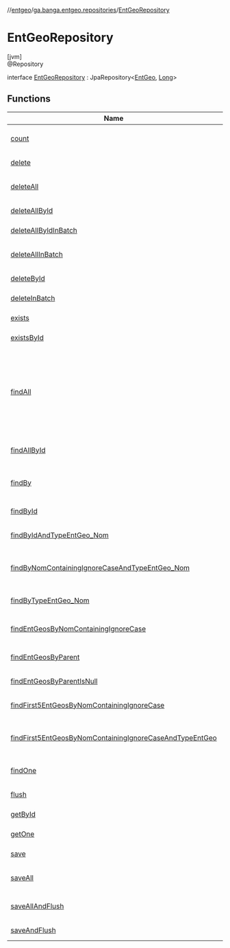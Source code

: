 //[entgeo](../../../index.md)/[ga.banga.entgeo.repositories](../index.md)/[EntGeoRepository](index.md)

# EntGeoRepository

[jvm]\
@Repository

interface [EntGeoRepository](index.md) : JpaRepository&lt;[EntGeo](../../ga.banga.entgeo.domain.entities/-ent-geo/index.md), [Long](https://kotlinlang.org/api/latest/jvm/stdlib/kotlin/-long/index.html)&gt;

## Functions

| Name | Summary |
|---|---|
| [count](../-type-ent-geo-repository/index.md#-1347258675%2FFunctions%2F-1216412040) | [jvm]<br>abstract fun [count](../-type-ent-geo-repository/index.md#-1347258675%2FFunctions%2F-1216412040)(): [Long](https://kotlinlang.org/api/latest/jvm/stdlib/kotlin/-long/index.html)<br>abstract fun &lt;[S](index.md#1755050814%2FFunctions%2F-1216412040) : [EntGeo](../../ga.banga.entgeo.domain.entities/-ent-geo/index.md)&gt; [count](index.md#1755050814%2FFunctions%2F-1216412040)(example: Example&lt;[S](index.md#1755050814%2FFunctions%2F-1216412040)&gt;): [Long](https://kotlinlang.org/api/latest/jvm/stdlib/kotlin/-long/index.html) |
| [delete](index.md#-314583269%2FFunctions%2F-1216412040) | [jvm]<br>abstract fun [delete](index.md#-314583269%2FFunctions%2F-1216412040)(entity: [EntGeo](../../ga.banga.entgeo.domain.entities/-ent-geo/index.md)) |
| [deleteAll](../-type-ent-geo-repository/index.md#87931462%2FFunctions%2F-1216412040) | [jvm]<br>abstract fun [deleteAll](../-type-ent-geo-repository/index.md#87931462%2FFunctions%2F-1216412040)()<br>abstract fun [deleteAll](index.md#-118308982%2FFunctions%2F-1216412040)(entities: [MutableIterable](https://kotlinlang.org/api/latest/jvm/stdlib/kotlin.collections/-mutable-iterable/index.html)&lt;[EntGeo](../../ga.banga.entgeo.domain.entities/-ent-geo/index.md)&gt;) |
| [deleteAllById](../-type-ent-geo-repository/index.md#897308593%2FFunctions%2F-1216412040) | [jvm]<br>abstract fun [deleteAllById](../-type-ent-geo-repository/index.md#897308593%2FFunctions%2F-1216412040)(ids: [MutableIterable](https://kotlinlang.org/api/latest/jvm/stdlib/kotlin.collections/-mutable-iterable/index.html)&lt;[Long](https://kotlinlang.org/api/latest/jvm/stdlib/kotlin/-long/index.html)&gt;) |
| [deleteAllByIdInBatch](../-type-ent-geo-repository/index.md#1220015476%2FFunctions%2F-1216412040) | [jvm]<br>abstract fun [deleteAllByIdInBatch](../-type-ent-geo-repository/index.md#1220015476%2FFunctions%2F-1216412040)(ids: [MutableIterable](https://kotlinlang.org/api/latest/jvm/stdlib/kotlin.collections/-mutable-iterable/index.html)&lt;[Long](https://kotlinlang.org/api/latest/jvm/stdlib/kotlin/-long/index.html)&gt;) |
| [deleteAllInBatch](../-type-ent-geo-repository/index.md#615142975%2FFunctions%2F-1216412040) | [jvm]<br>abstract fun [deleteAllInBatch](../-type-ent-geo-repository/index.md#615142975%2FFunctions%2F-1216412040)()<br>abstract fun [deleteAllInBatch](index.md#430518339%2FFunctions%2F-1216412040)(entities: [MutableIterable](https://kotlinlang.org/api/latest/jvm/stdlib/kotlin.collections/-mutable-iterable/index.html)&lt;[EntGeo](../../ga.banga.entgeo.domain.entities/-ent-geo/index.md)&gt;) |
| [deleteById](../-type-ent-geo-repository/index.md#-1865927624%2FFunctions%2F-1216412040) | [jvm]<br>abstract fun [deleteById](../-type-ent-geo-repository/index.md#-1865927624%2FFunctions%2F-1216412040)(id: [Long](https://kotlinlang.org/api/latest/jvm/stdlib/kotlin/-long/index.html)) |
| [deleteInBatch](index.md#-1051984362%2FFunctions%2F-1216412040) | [jvm]<br>~~open~~ ~~fun~~ [~~deleteInBatch~~](index.md#-1051984362%2FFunctions%2F-1216412040)~~(~~~~entities~~~~:~~ [MutableIterable](https://kotlinlang.org/api/latest/jvm/stdlib/kotlin.collections/-mutable-iterable/index.html)&lt;[EntGeo](../../ga.banga.entgeo.domain.entities/-ent-geo/index.md)&gt;~~)~~ |
| [exists](index.md#1195314353%2FFunctions%2F-1216412040) | [jvm]<br>abstract fun &lt;[S](index.md#1195314353%2FFunctions%2F-1216412040) : [EntGeo](../../ga.banga.entgeo.domain.entities/-ent-geo/index.md)&gt; [exists](index.md#1195314353%2FFunctions%2F-1216412040)(example: Example&lt;[S](index.md#1195314353%2FFunctions%2F-1216412040)&gt;): [Boolean](https://kotlinlang.org/api/latest/jvm/stdlib/kotlin/-boolean/index.html) |
| [existsById](../-type-ent-geo-repository/index.md#-1245749783%2FFunctions%2F-1216412040) | [jvm]<br>abstract fun [existsById](../-type-ent-geo-repository/index.md#-1245749783%2FFunctions%2F-1216412040)(id: [Long](https://kotlinlang.org/api/latest/jvm/stdlib/kotlin/-long/index.html)): [Boolean](https://kotlinlang.org/api/latest/jvm/stdlib/kotlin/-boolean/index.html) |
| [findAll](../-type-ent-geo-repository/index.md#-1378966380%2FFunctions%2F-1216412040) | [jvm]<br>abstract override fun [findAll](../-type-ent-geo-repository/index.md#-1378966380%2FFunctions%2F-1216412040)(): [MutableList](https://kotlinlang.org/api/latest/jvm/stdlib/kotlin.collections/-mutable-list/index.html)&lt;[EntGeo](../../ga.banga.entgeo.domain.entities/-ent-geo/index.md)&gt;<br>abstract override fun &lt;[S](index.md#808865403%2FFunctions%2F-1216412040) : [EntGeo](../../ga.banga.entgeo.domain.entities/-ent-geo/index.md)&gt; [findAll](index.md#808865403%2FFunctions%2F-1216412040)(example: Example&lt;[S](index.md#808865403%2FFunctions%2F-1216412040)&gt;): [MutableList](https://kotlinlang.org/api/latest/jvm/stdlib/kotlin.collections/-mutable-list/index.html)&lt;[S](index.md#808865403%2FFunctions%2F-1216412040)&gt;<br>abstract override fun [findAll](../-type-ent-geo-repository/index.md#218707657%2FFunctions%2F-1216412040)(sort: Sort): [MutableList](https://kotlinlang.org/api/latest/jvm/stdlib/kotlin.collections/-mutable-list/index.html)&lt;[EntGeo](../../ga.banga.entgeo.domain.entities/-ent-geo/index.md)&gt;<br>abstract fun [findAll](../-type-ent-geo-repository/index.md#-504942557%2FFunctions%2F-1216412040)(pageable: Pageable): Page&lt;[EntGeo](../../ga.banga.entgeo.domain.entities/-ent-geo/index.md)&gt;<br>abstract override fun &lt;[S](index.md#-1270455911%2FFunctions%2F-1216412040) : [EntGeo](../../ga.banga.entgeo.domain.entities/-ent-geo/index.md)&gt; [findAll](index.md#-1270455911%2FFunctions%2F-1216412040)(example: Example&lt;[S](index.md#-1270455911%2FFunctions%2F-1216412040)&gt;, sort: Sort): [MutableList](https://kotlinlang.org/api/latest/jvm/stdlib/kotlin.collections/-mutable-list/index.html)&lt;[S](index.md#-1270455911%2FFunctions%2F-1216412040)&gt;<br>abstract fun &lt;[S](index.md#1398392018%2FFunctions%2F-1216412040) : [EntGeo](../../ga.banga.entgeo.domain.entities/-ent-geo/index.md)&gt; [findAll](index.md#1398392018%2FFunctions%2F-1216412040)(example: Example&lt;[S](index.md#1398392018%2FFunctions%2F-1216412040)&gt;, pageable: Pageable): Page&lt;[S](index.md#1398392018%2FFunctions%2F-1216412040)&gt; |
| [findAllById](../-type-ent-geo-repository/index.md#1476769443%2FFunctions%2F-1216412040) | [jvm]<br>abstract override fun [findAllById](../-type-ent-geo-repository/index.md#1476769443%2FFunctions%2F-1216412040)(ids: [MutableIterable](https://kotlinlang.org/api/latest/jvm/stdlib/kotlin.collections/-mutable-iterable/index.html)&lt;[Long](https://kotlinlang.org/api/latest/jvm/stdlib/kotlin/-long/index.html)&gt;): [MutableList](https://kotlinlang.org/api/latest/jvm/stdlib/kotlin.collections/-mutable-list/index.html)&lt;[EntGeo](../../ga.banga.entgeo.domain.entities/-ent-geo/index.md)&gt; |
| [findBy](index.md#43020466%2FFunctions%2F-1216412040) | [jvm]<br>abstract fun &lt;[S](index.md#43020466%2FFunctions%2F-1216412040) : [EntGeo](../../ga.banga.entgeo.domain.entities/-ent-geo/index.md), [R](index.md#43020466%2FFunctions%2F-1216412040) : [Any](https://kotlinlang.org/api/latest/jvm/stdlib/kotlin/-any/index.html)&gt; [findBy](index.md#43020466%2FFunctions%2F-1216412040)(example: Example&lt;[S](index.md#43020466%2FFunctions%2F-1216412040)&gt;, queryFunction: [Function](https://docs.oracle.com/javase/8/docs/api/java/util/function/Function.html)&lt;FluentQuery.FetchableFluentQuery&lt;[S](index.md#43020466%2FFunctions%2F-1216412040)&gt;, [R](index.md#43020466%2FFunctions%2F-1216412040)&gt;): [R](index.md#43020466%2FFunctions%2F-1216412040) |
| [findById](../-type-ent-geo-repository/index.md#635093510%2FFunctions%2F-1216412040) | [jvm]<br>abstract fun [findById](../-type-ent-geo-repository/index.md#635093510%2FFunctions%2F-1216412040)(id: [Long](https://kotlinlang.org/api/latest/jvm/stdlib/kotlin/-long/index.html)): [Optional](https://docs.oracle.com/javase/8/docs/api/java/util/Optional.html)&lt;[EntGeo](../../ga.banga.entgeo.domain.entities/-ent-geo/index.md)&gt; |
| [findByIdAndTypeEntGeo_Nom](find-by-id-and-type-ent-geo_-nom.md) | [jvm]<br>abstract fun [findByIdAndTypeEntGeo_Nom](find-by-id-and-type-ent-geo_-nom.md)(id: [Long](https://kotlinlang.org/api/latest/jvm/stdlib/kotlin/-long/index.html), nom: [String](https://kotlinlang.org/api/latest/jvm/stdlib/kotlin/-string/index.html)): [Optional](https://docs.oracle.com/javase/8/docs/api/java/util/Optional.html)&lt;[EntGeo](../../ga.banga.entgeo.domain.entities/-ent-geo/index.md)&gt; |
| [findByNomContainingIgnoreCaseAndTypeEntGeo_Nom](find-by-nom-containing-ignore-case-and-type-ent-geo_-nom.md) | [jvm]<br>abstract fun [findByNomContainingIgnoreCaseAndTypeEntGeo_Nom](find-by-nom-containing-ignore-case-and-type-ent-geo_-nom.md)(nom: [String](https://kotlinlang.org/api/latest/jvm/stdlib/kotlin/-string/index.html), nomTypeEntGeo: [String](https://kotlinlang.org/api/latest/jvm/stdlib/kotlin/-string/index.html)): [Collection](https://kotlinlang.org/api/latest/jvm/stdlib/kotlin.collections/-collection/index.html)&lt;[EntGeo](../../ga.banga.entgeo.domain.entities/-ent-geo/index.md)&gt; |
| [findByTypeEntGeo_Nom](find-by-type-ent-geo_-nom.md) | [jvm]<br>abstract fun [findByTypeEntGeo_Nom](find-by-type-ent-geo_-nom.md)(nom: [String](https://kotlinlang.org/api/latest/jvm/stdlib/kotlin/-string/index.html)): [Collection](https://kotlinlang.org/api/latest/jvm/stdlib/kotlin.collections/-collection/index.html)&lt;[EntGeo](../../ga.banga.entgeo.domain.entities/-ent-geo/index.md)&gt; |
| [findEntGeosByNomContainingIgnoreCase](find-ent-geos-by-nom-containing-ignore-case.md) | [jvm]<br>abstract fun [findEntGeosByNomContainingIgnoreCase](find-ent-geos-by-nom-containing-ignore-case.md)(nom: [String](https://kotlinlang.org/api/latest/jvm/stdlib/kotlin/-string/index.html)): [Collection](https://kotlinlang.org/api/latest/jvm/stdlib/kotlin.collections/-collection/index.html)&lt;[EntGeo](../../ga.banga.entgeo.domain.entities/-ent-geo/index.md)&gt; |
| [findEntGeosByParent](find-ent-geos-by-parent.md) | [jvm]<br>abstract fun [findEntGeosByParent](find-ent-geos-by-parent.md)(entGeo: [EntGeo](../../ga.banga.entgeo.domain.entities/-ent-geo/index.md)): [Collection](https://kotlinlang.org/api/latest/jvm/stdlib/kotlin.collections/-collection/index.html)&lt;[EntGeo](../../ga.banga.entgeo.domain.entities/-ent-geo/index.md)&gt; |
| [findEntGeosByParentIsNull](find-ent-geos-by-parent-is-null.md) | [jvm]<br>abstract fun [findEntGeosByParentIsNull](find-ent-geos-by-parent-is-null.md)(): [Collection](https://kotlinlang.org/api/latest/jvm/stdlib/kotlin.collections/-collection/index.html)&lt;[EntGeo](../../ga.banga.entgeo.domain.entities/-ent-geo/index.md)&gt; |
| [findFirst5EntGeosByNomContainingIgnoreCase](find-first5-ent-geos-by-nom-containing-ignore-case.md) | [jvm]<br>abstract fun [findFirst5EntGeosByNomContainingIgnoreCase](find-first5-ent-geos-by-nom-containing-ignore-case.md)(nom: [String](https://kotlinlang.org/api/latest/jvm/stdlib/kotlin/-string/index.html)): [Collection](https://kotlinlang.org/api/latest/jvm/stdlib/kotlin.collections/-collection/index.html)&lt;[EntGeo](../../ga.banga.entgeo.domain.entities/-ent-geo/index.md)&gt; |
| [findFirst5EntGeosByNomContainingIgnoreCaseAndTypeEntGeo](find-first5-ent-geos-by-nom-containing-ignore-case-and-type-ent-geo.md) | [jvm]<br>abstract fun [findFirst5EntGeosByNomContainingIgnoreCaseAndTypeEntGeo](find-first5-ent-geos-by-nom-containing-ignore-case-and-type-ent-geo.md)(nom: [String](https://kotlinlang.org/api/latest/jvm/stdlib/kotlin/-string/index.html), typeEntGeo: [TypeEntGeo](../../ga.banga.entgeo.domain.entities/-type-ent-geo/index.md)): [Collection](https://kotlinlang.org/api/latest/jvm/stdlib/kotlin.collections/-collection/index.html)&lt;[EntGeo](../../ga.banga.entgeo.domain.entities/-ent-geo/index.md)&gt; |
| [findOne](index.md#-2102128676%2FFunctions%2F-1216412040) | [jvm]<br>abstract fun &lt;[S](index.md#-2102128676%2FFunctions%2F-1216412040) : [EntGeo](../../ga.banga.entgeo.domain.entities/-ent-geo/index.md)&gt; [findOne](index.md#-2102128676%2FFunctions%2F-1216412040)(example: Example&lt;[S](index.md#-2102128676%2FFunctions%2F-1216412040)&gt;): [Optional](https://docs.oracle.com/javase/8/docs/api/java/util/Optional.html)&lt;[S](index.md#-2102128676%2FFunctions%2F-1216412040)&gt; |
| [flush](../-type-ent-geo-repository/index.md#2029040120%2FFunctions%2F-1216412040) | [jvm]<br>abstract fun [flush](../-type-ent-geo-repository/index.md#2029040120%2FFunctions%2F-1216412040)() |
| [getById](../-type-ent-geo-repository/index.md#1816232261%2FFunctions%2F-1216412040) | [jvm]<br>abstract fun [getById](../-type-ent-geo-repository/index.md#1816232261%2FFunctions%2F-1216412040)(id: [Long](https://kotlinlang.org/api/latest/jvm/stdlib/kotlin/-long/index.html)): [EntGeo](../../ga.banga.entgeo.domain.entities/-ent-geo/index.md) |
| [getOne](../-type-ent-geo-repository/index.md#-44634933%2FFunctions%2F-1216412040) | [jvm]<br>~~abstract~~ ~~fun~~ [~~getOne~~](../-type-ent-geo-repository/index.md#-44634933%2FFunctions%2F-1216412040)~~(~~~~id~~~~:~~ [Long](https://kotlinlang.org/api/latest/jvm/stdlib/kotlin/-long/index.html)~~)~~~~:~~ [EntGeo](../../ga.banga.entgeo.domain.entities/-ent-geo/index.md) |
| [save](index.md#1945412597%2FFunctions%2F-1216412040) | [jvm]<br>abstract fun &lt;[S](index.md#1945412597%2FFunctions%2F-1216412040) : [EntGeo](../../ga.banga.entgeo.domain.entities/-ent-geo/index.md)&gt; [save](index.md#1945412597%2FFunctions%2F-1216412040)(entity: [S](index.md#1945412597%2FFunctions%2F-1216412040)): [S](index.md#1945412597%2FFunctions%2F-1216412040) |
| [saveAll](index.md#-88479760%2FFunctions%2F-1216412040) | [jvm]<br>abstract override fun &lt;[S](index.md#-88479760%2FFunctions%2F-1216412040) : [EntGeo](../../ga.banga.entgeo.domain.entities/-ent-geo/index.md)&gt; [saveAll](index.md#-88479760%2FFunctions%2F-1216412040)(entities: [MutableIterable](https://kotlinlang.org/api/latest/jvm/stdlib/kotlin.collections/-mutable-iterable/index.html)&lt;[S](index.md#-88479760%2FFunctions%2F-1216412040)&gt;): [MutableList](https://kotlinlang.org/api/latest/jvm/stdlib/kotlin.collections/-mutable-list/index.html)&lt;[S](index.md#-88479760%2FFunctions%2F-1216412040)&gt; |
| [saveAllAndFlush](index.md#1942013635%2FFunctions%2F-1216412040) | [jvm]<br>abstract fun &lt;[S](index.md#1942013635%2FFunctions%2F-1216412040) : [EntGeo](../../ga.banga.entgeo.domain.entities/-ent-geo/index.md)&gt; [saveAllAndFlush](index.md#1942013635%2FFunctions%2F-1216412040)(entities: [MutableIterable](https://kotlinlang.org/api/latest/jvm/stdlib/kotlin.collections/-mutable-iterable/index.html)&lt;[S](index.md#1942013635%2FFunctions%2F-1216412040)&gt;): [MutableList](https://kotlinlang.org/api/latest/jvm/stdlib/kotlin.collections/-mutable-list/index.html)&lt;[S](index.md#1942013635%2FFunctions%2F-1216412040)&gt; |
| [saveAndFlush](index.md#538849224%2FFunctions%2F-1216412040) | [jvm]<br>abstract fun &lt;[S](index.md#538849224%2FFunctions%2F-1216412040) : [EntGeo](../../ga.banga.entgeo.domain.entities/-ent-geo/index.md)&gt; [saveAndFlush](index.md#538849224%2FFunctions%2F-1216412040)(entity: [S](index.md#538849224%2FFunctions%2F-1216412040)): [S](index.md#538849224%2FFunctions%2F-1216412040) |
